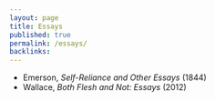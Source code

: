 ```yaml
---
layout: page
title: Essays
published: true
permalink: /essays/
backlinks: 
---
```


* Emerson, _Self-Reliance and Other Essays_ (1844) 
* Wallace, _Both Flesh and Not: Essays_ (2012) 
